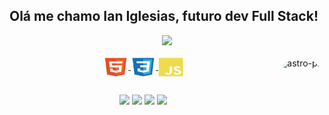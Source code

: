## Olá me chamo Ian Iglesias, futuro dev Full Stack!
<div align="center">
  <a href="https://github.com/astron4ut">
  <img height="180em" src="https://github-readme-stats.vercel.app/api?username=astron4ut&show_icons=true&theme=radical&include_all_commits=true&count_private=true"/>

<div style="display: inline_block"><br>
  <img align="center" alt="astro-HTML" height="30" width="40" src="https://raw.githubusercontent.com/devicons/devicon/master/icons/html5/html5-original.svg">
  <img align="center" alt="astro-CSS" height="30" width="40" src="https://raw.githubusercontent.com/devicons/devicon/master/icons/css3/css3-original.svg">
  <img align="center" alt="astro-Js" height="30" width="40" src="https://raw.githubusercontent.com/devicons/devicon/master/icons/javascript/javascript-plain.svg">
  
  <img align="right" alt="astro-pic" height="150" style="border-radius:50px;" src="https://cdn.discordapp.com/attachments/1019373016964137033/1024008671597961226/astron4ut-profile.png">
</div>

  ##
 
<div> 
  <a href="https://instagram.com/iansantos.d" target="_blank"><img src="https://img.shields.io/badge/-Instagram-%23E4405F?style=for-the-badge&logo=instagram&logoColor=white" target="_blank"></a>
 <a href="https://discord.gg/wagxzStdcR" target="_blank"><img src="https://img.shields.io/badge/Discord-7289DA?style=for-the-badge&logo=discord&logoColor=white" target="_blank"></a> 
  <a href = "mailto:ctt.astro@gmail.com"><img src="https://img.shields.io/badge/-Gmail-%23333?style=for-the-badge&logo=gmail&logoColor=white" target="_blank"></a>
  <a href="https://www.linkedin.com/in/astro-ian" target="_blank"><img src="https://img.shields.io/badge/-LinkedIn-%230077B5?style=for-the-badge&logo=linkedin&logoColor=white" target="_blank"></a>
</div>
